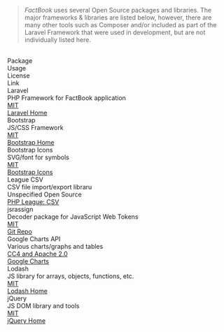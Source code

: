 <blockquote class="px-3">

_FactBook_ uses several Open Source packages and libraries.  The major frameworks &amp; libraries are listed below, however, there are many other tools such as Composer and/or included as part of the Laravel Framework that were used in development, but are not individually listed here.

</blockquote>
<br/>
<div class="container">
    <div class="row border-bottom border-info">
        <div class="col text-success">Package</div>
        <div class="col text-success">Usage</div>
        <div class="col text-success">License</div>
        <div class="col text-success">Link</div>
    </div>
    <div class="row border-bottom border-secondary bg-success-subtle">
        <div class="col">Laravel</div>
        <div class="col">PHP Framework for FactBook application</div>
        <div class="col"><a href="https://opensource.org/licenses/MIT" target="_blank">MIT</a></div>
        <div class="col"><a href="https://laravel.com" target="_blank">Laravel Home</a></div>
    </div>
    <div class="row border-bottom border-secondary bg-success-subtle">
        <div class="col">Bootstrap</div>
        <div class="col">JS/CSS Framework</div>
        <div class="col"><a href="https://github.com/twbs/bootstrap/blob/main/LICENSE" target="_blank">MIT</a></div>
        <div class="col"><a href="https://getbootstrap.com" target="_blank">Bootstrap Home</a></div>
    </div>
    <div class="row border-bottom border-secondary bg-success-subtle">
        <div class="col">Bootstrap Icons</div>
        <div class="col">SVG/font for symbols</div>
        <div class="col"><a href="https://github.com/twbs/bootstrap/blob/main/LICENSE" target="_blank">MIT</a></div>
        <div class="col"><a href="https://icons.getbootstrap.com" target="_blank">Bootstrap Icons</a></div>
    </div>
    <div class="row border-bottom border-secondary bg-success-subtle">
        <div class="col">League CSV</div>
        <div class="col">CSV file import/export libraru</div>
        <div class="col"><a href="#" target="_blank"></a>Unspecified Open Source</div>
        <div class="col"><a href="https://csv.thephpleague.com" target="_blank">PHP League: CSV</a></div>
    </div>
    <div class="row border-bottom border-secondary bg-success-subtle">
        <div class="col">jsrassign</div>
        <div class="col">Decoder package for JavaScript Web Tokens</div>
        <div class="col"><a href="https://github.com/kjur/jsrsasign/blob/master/LICENSE.txt" target="_blank">MIT</a></div>
        <div class="col"><a href="https://github.com/kjur/jsrsasign" target="_blank">Git Repo</a></div>
    </div>
    <div class="row border-bottom border-secondary bg-success-subtle">
        <div class="col">Google Charts API</div>
        <div class="col">Various charts/graphs and tables</div>
        <div class="col"><a href="https://developers.google.com/terms/site-policies" target="_blank">CC4 and Apache 2.0</a></div>
        <div class="col"><a href="https://developers.google.com/chart/" target="_blank">Google Charts</a></div>
    </div>
    <div class="row border-bottom border-secondary bg-success-subtle">
        <div class="col">Lodash</div>
        <div class="col">JS library for arrays, objects, functions, etc.</div>
        <div class="col"><a href="https://raw.githubusercontent.com/lodash/lodash/4.17.15-npm/LICENSE" target="_blank">MIT</a></div>
        <div class="col"><a href="https://lodash.com" target="_blank">Lodash Home</a></div>
    </div>
    <div class="row border-bottom border-secondary bg-success-subtle">
        <div class="col">jQuery</div>
        <div class="col">JS DOM library and tools</div>
        <div class="col"><a href="https://tldrlegal.com/license/mit-license" target="_blank">MIT</a></div>
        <div class="col"><a href="https://jquery.com" target="_blank">jQuery Home</a></div>
    </div>
    <div class="row border-bottom border-secondary bg-success-subtle">
        <div class="col"></div>
        <div class="col"></div>
        <div class="col"><a href="#" target="_blank"></a></div>
        <div class="col"><a href="#" target="_blank"></a></div>
    </div>
</div>

